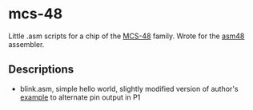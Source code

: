 # mcs-48

Little .asm scripts for a chip of the [MCS-48](https://es.wikipedia.org/wiki/Intel_MCS-48) family. Wrote for the [asm48](https://github.com/daveho/asm48) assembler.

## Descriptions

- blink.asm, simple hello world, slightly modified version of author's [example](https://www.youtube.com/watch?v=K83uTnW6IHU) to alternate pin output in P1
